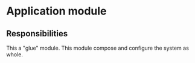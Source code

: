 # Application module

## Responsibilities
This a "glue" module. This module compose and configure the system as whole.